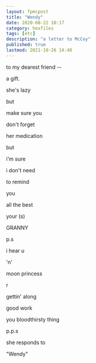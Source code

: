 ```yaml
---
layout: fpmcpost
title: "Wendy"
date: 2020-08-22 10:17
category: hexfiles
tags: [etc]
description: "a letter to McCoy"
published: true
lastmod: 2021-10-26 14:48
---
```

[//]: # (  8/22/20  -added)
[//]: # ( 10/26/21  -moved to hexfiles)

to my dearest friend --

a gift.

she's lazy 

but 

make sure you

don't forget 

her medication

but 

i'm sure 

i don't need

to remind 

you 

all the best 

your (s)

GRANNY 

p.s 

i hear u 

'n' 

moon princess 

r 

gettin' along 

good work 

you bloodthirsty thing 

p.p.s 

she responds to 

"Wendy"
